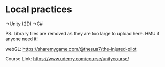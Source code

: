 # Local practices
 ->Unity (2D)
 ->C#
 
 
 PS. Library files are removed as they are too large to upload here. HMU if anyone need it!
 
 
 
 webGL: https://sharemygame.com/@thesua7/the-injured-pilot
 
 Course Link: https://www.udemy.com/course/unitycourse/
 
